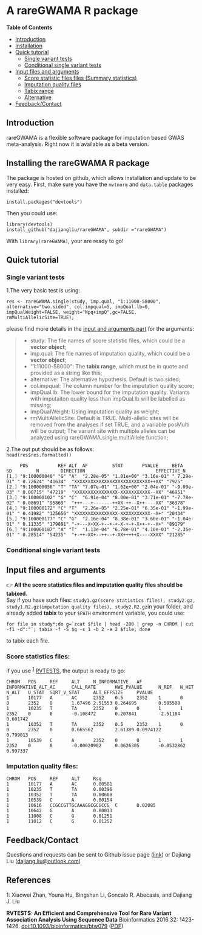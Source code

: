 # A rareGWAMA R package

**Table of Contents**

- [Introduction](#introduction)
- [Installation](#Installing-the-rareGWAMA-R-package)
- [Quick tutorial](#quick-tutorial)
    - [Single variant tests](#Single-variant-tests)
    - [Conditional single variant tests](#conditional-single-variant-tests)
- [Input files and arguments](#input-files)
    - [Score statistic files files (Summary statistics)](#Score-statistics-files)
    - [Imputation quality files](#Imputation-quality-files)
    - [Tabix range](#Tabix-range)
    - [Alternative](#Alternative)
- [Feedback/Contact](#Feedback/Contact)


## Introduction

rareGWAMA is a flexible software package for imputation based GWAS meta-analysis. 
Right now it is available as a beta version.


## Installing the rareGWAMA R package <a name="Installing-the-rareGWAMA-R-package"></a>

The package is hosted on github, which allows installation and update to be very easy. First, make sure you have the `mvtnorm` and `data.table` packages installed:

    install.packages("devtools")

Then you could use:

    library(devtools)
    install_github("dajiangliu/rareGWAMA", subdir ="rareGWAMA")
    
With `library(rareGWAMA)`, your are ready to go!


## Quick tutorial <a name="quick-tutorial"></a>

### Single variant tests <a name="Single-variant-tests"></a>

1.The very basic test is using:  

`res <- rareGWAMA.single(study, imp.qual, "1:11000-58000", alternative="two.sided", col.impqual=5, impQual.lb=0, impQualWeight=FALSE, weight="Npq+impQ",gc=FALSE, rmMultiAllelicSite=TRUE);`   

please find more details in the [input and arguments part](#input-files) for the arguments:
> * study: The file names of score statistic files, which could be a **vector object**;
> * imp.qual: The file names of imputation quality, which could be a **vector object**;
> * "1:11000-58000": The **tabix range**, which must be in quote and provided as a string like this;
> * alternative: The alternative hypothesis. Default is two.sided;
> * col.impqual: The column number for the imputation quality score;
> * impQual.lb: The lower bound for the imputation quality. Variants with imputaiton quality less than impQual.lb will be labelled as missing;
> * impQualWeight: Using imputation quality as weight;
> * rmMultiAllelicSite: Default is TRUE. Multi-allelic sites will be removed from the analyses if set TRUE, and a variable posMulti will be output; The variant site with multiple alleles can be analyzed using rareGWAMA.single.multiAllele function;  

2.The out put should be as follows:  
`head(res$res.formatted))`
```
     POS           REF ALT  AF         STAT       PVALUE     BETA        SD         N        DIRECTION                          EFFECTIVE_N
[1,] "9:100000040" "G" "A"  "2.28e-05" "1.01e+00" "3.16e-01" " 7.29e-01" " 0.72624" "41634"  "XXXXXXXXXXXXXXXXXXXXXXXXXXXX++XX" "7925"
[2,] "9:100000056" "T" "TA" "7.07e-01" "1.62e+00" "2.04e-01" "-9.09e-03" " 0.00715" "47219"  "XXXXXXXXXXXXXXXX-XXXXXXXXXXX--XX" "46951"
[3,] "9:100000102" "G" "C"  "6.91e-04" "8.00e-01" "3.71e-01" "-7.78e-02" " 0.08691" "95869"  "+++---+-------++XX-++--X++----XX" "36378"
[4,] "9:100000172" "C" "T"  "2.26e-05" "2.25e-01" "6.35e-01" "-1.99e-01" " 0.41982" "125656" "XXXXXXXXXXXXXXXX-XXXXXXXXXXX--X+" "20434"
[5,] "9:100000177" "C" "G"  "2.16e-04" "8.38e-01" "3.60e-01" "-1.04e-01" " 0.11335" "179891" "-+---X+XX-+--+-+-X-+-+-X++-+--X+" "89179"
[6,] "9:100000187" "A" "T"  "1.13e-04" "6.78e-01" "4.10e-01" "-2.35e-01" " 0.28514" "54235"  "+-++-XX+--++--+-XX+++++X----XXXX" "21285"
```

### Conditional single variant tests <a name="conditional-single-variant-tests"></a>


## Input files and arguments <a name="input-files"></a> 

:point_right: **All the score statistics files and imputation quality files should be tabixed.**      
Say if you have such files: `study1.gz(score statistics files), study2.gz, study1.R2.gz(imputation quality files), study2.R2.gz`in your folder, and already added **tabix** to your `$PATH` environment variable, you could use:   

```for file in study*;do g=`zcat $file | head -200 | grep -n CHROM | cut -f1 -d":"`; tabix -f -S $g -s 1 -b 2 -e 2 $file; done```

to tabix each file.

### Score statistics files:  
if you use <sup>[1](#myfootnote1)</sup> [RVTESTS](https://github.com/zhanxw/rvtests), the output is ready to go:
```
CHROM   POS     REF     ALT     N_INFORMATIVE   AF      INFORMATIVE_ALT_AC      CALL_RATE       HWE_PVALUE      N_REF   N_HET   N_ALT   U_STAT  SQRT_V_STAT     ALT_EFFSIZE     PVALUE
1       10177   A       AC      2352    0.5     2352    1       0       0       2352    0       1.67496 2.51553 0.264695        0.505508
1       10235   T       TA      2352    0       0       1       1       2352    0       0       -0.108472       0.207841        -2.51104        0.601742
1       10352   T       TA      2352    0.5     2352    1       0       0       2352    0       0.665562        2.61389 0.0974122       0.799013
1       10539   C       A       2352    0       0       1       1       2352    0       0       -0.00020902     0.0626305       -0.0532862      0.997337
```

### Imputation quality files:

```
CHROM   POS     REF     ALT     Rsq
1       10177   A       AC      0.00581
1       10235   T       TA      0.00396
1       10352   T       TA      0.00608
1       10539   C       A       0.00154
1       10616   CCGCCGTTGCAAAGGCGCGCCG  C       0.02085
1       10642   G       A       0.00013
1       11008   C       G       0.01251
1       11012   C       G       0.01252
```

## Feedback/Contact <a name="Feedback/Contact"></a>

Questions and requests can be sent to
Github issue page ([link](https://github.com/dajiangliu/rareGWAMA/issues))
or
Dajiang Liu ([dajiang.liu@outlook.com](mailto:dajiang.liu@outlook.com "mailto:dajiang.liu@outlook.com"))


## References
<a name="myfootnote1">1</a>: Xiaowei Zhan, Youna Hu, Bingshan Li, Goncalo R. Abecasis, and Dajiang J. Liu

**RVTESTS: An Efficient and Comprehensive Tool for Rare Variant Association Analysis Using Sequence Data**
Bioinformatics 2016 32: 1423-1426. [doi:10.1093/bioinformatics/btw079](http://bioinformatics.oxfordjournals.org/content/32/9/1423.short)  ([PDF](http://bioinformatics.oxfordjournals.org/content/32/9/1423.full.pdf+html))
